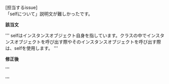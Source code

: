 [担当するissue]  
「selfについて」説明文が難しかったです。  

**該当文**  

'''
selfはインスタンスオブジェクト自身を指しています。クラスの中でインスタンスオブジェクトを呼び出す際やそのインスタンスオブジェクトを呼び出す際は、selfを使用します。
'''


**修正後**

'''

'''
